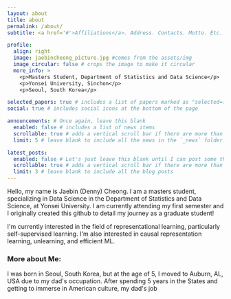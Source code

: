 ```yaml
---
layout: about
title: about
permalink: /about/
subtitle: <a href='#'>Affiliations</a>. Address. Contacts. Motto. Etc.

profile:
  align: right
  image: jaebincheong_picture.jpg #comes from the assets/img
  image_circular: false # crops the image to make it circular
  more_info: >
    <p>Masters Student, Department of Statistics and Data Science</p>
    <p>Yonsei University, Sinchon</p>
    <p>Seoul, South Korea</p>

selected_papers: true # includes a list of papers marked as "selected={true}"
social: true # includes social icons at the bottom of the page

announcements: # Once again, leave this blank
  enabled: false # includes a list of news items
  scrollable: true # adds a vertical scroll bar if there are more than 3 news items
  limit: 5 # leave blank to include all the news in the `_news` folder

latest_posts:
  enabled: false # Let's just leave this blank until I can post some things in the blog.
  scrollable: true # adds a vertical scroll bar if there are more than 3 new posts items
  limit: 3 # leave blank to include all the blog posts
---
```


Hello, my name is Jaebin (Denny) Cheong. I am a masters student, specializing in Data Science in the Department of Statistics and Data Science, at Yonsei University. I am currently attending my first semester and I originally created this github to detail my journey as a graduate student!

I'm currently interested in the field of representational learning, particularly self-supervised learning. I'm also interested in causal representation learning, unlearning, and efficient ML.

### More about Me:

I was born in Seoul, South Korea, but at the age of 5, I moved to Auburn, AL, USA due to my dad's occupation. After spending 5 years in the States and getting to immerse in American culture, my dad's job
